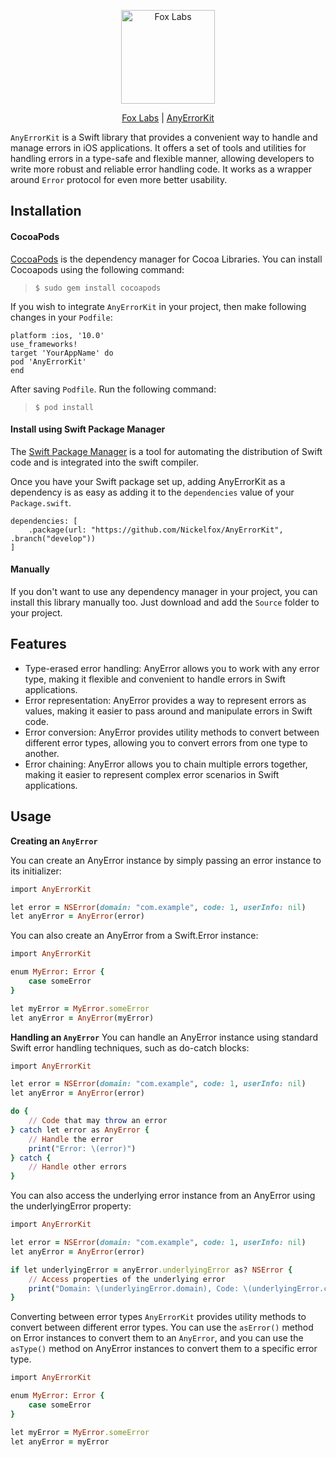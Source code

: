 
<p align="center">
<img src="logo.png" width="150" max-width="50%" alt="Fox Labs" />
</p>

<p align="center">
<a href="https://github.com/Nickelfox">Fox Labs</a>
|
<a href="https://github.com/Nickelfox/AnyErrorKit">AnyErrorKit</a>
</p>

`AnyErrorKit` is a Swift library that provides a convenient way to handle and manage errors in iOS applications. It offers a set of tools and utilities for handling errors in a type-safe and flexible manner, allowing developers to write more robust and reliable error handling code. It works as a wrapper around `Error` protocol for even more better usability.

## Installation
#### <i class="icon-file"></i>**CocoaPods**
[CocoaPods](https://cocoapods.org) is the dependency manager for Cocoa Libraries. You can install Cocoapods using the following command:

> `$ sudo gem install cocoapods`

If you wish to integrate `AnyErrorKit` in your project, then make following changes in your `Podfile`:

```  
platform :ios, '10.0'
use_frameworks!
target 'YourAppName' do
pod 'AnyErrorKit'
end
```

After saving `Podfile`. Run the following command:

> `$ pod install`


#### <i class="icon-pencil"></I>**Install using Swift Package Manager**

The [Swift Package Manager](https://swift.org/package-manager) is a tool for automating the distribution of Swift code and is integrated into the swift compiler.

Once you have your Swift package set up, adding AnyErrorKit as a dependency is as easy as adding it to the ```dependencies``` value of your ```Package.swift```.

```
dependencies: [
    .package(url: "https://github.com/Nickelfox/AnyErrorKit", .branch("develop"))
]
```

#### <i class="icon-pencil"></I>**Manually**
If you don't want to use any dependency manager in your project, you can install this library manually too.
Just download and add the `Source` folder to your project.

## Features

- Type-erased error handling: AnyError allows you to work with any error type, making it flexible and convenient to handle errors in Swift applications.
- Error representation: AnyError provides a way to represent errors as values, making it easier to pass around and manipulate errors in Swift code.
- Error conversion: AnyError provides utility methods to convert between different error types, allowing you to convert errors from one type to another.
- Error chaining: AnyError allows you to chain multiple errors together, making it easier to represent complex error scenarios in Swift applications.

## Usage

**Creating an `AnyError`**

You can create an AnyError instance by simply passing an error instance to its initializer:

```ruby
import AnyErrorKit

let error = NSError(domain: "com.example", code: 1, userInfo: nil)
let anyError = AnyError(error)
```
You can also create an AnyError from a Swift.Error instance:
```ruby
import AnyErrorKit

enum MyError: Error {
    case someError
}

let myError = MyError.someError
let anyError = AnyError(myError)
```

**Handling an `AnyError`**
You can handle an AnyError instance using standard Swift error handling techniques, such as do-catch blocks:
```ruby
import AnyErrorKit

let error = NSError(domain: "com.example", code: 1, userInfo: nil)
let anyError = AnyError(error)

do {
    // Code that may throw an error
} catch let error as AnyError {
    // Handle the error
    print("Error: \(error)")
} catch {
    // Handle other errors
}
```
You can also access the underlying error instance from an AnyError using the underlyingError property:

```ruby
import AnyErrorKit

let error = NSError(domain: "com.example", code: 1, userInfo: nil)
let anyError = AnyError(error)

if let underlyingError = anyError.underlyingError as? NSError {
    // Access properties of the underlying error
    print("Domain: \(underlyingError.domain), Code: \(underlyingError.code)")
}
```
Converting between error types
`AnyErrorKit` provides utility methods to convert between different error types. You can use the `asError()` method on Error instances to convert them to an `AnyError`, and you can use the `asType()` method on AnyError instances to convert them to a specific error type.

```ruby
import AnyErrorKit

enum MyError: Error {
    case someError
}

let myError = MyError.someError
let anyError = myError
```
